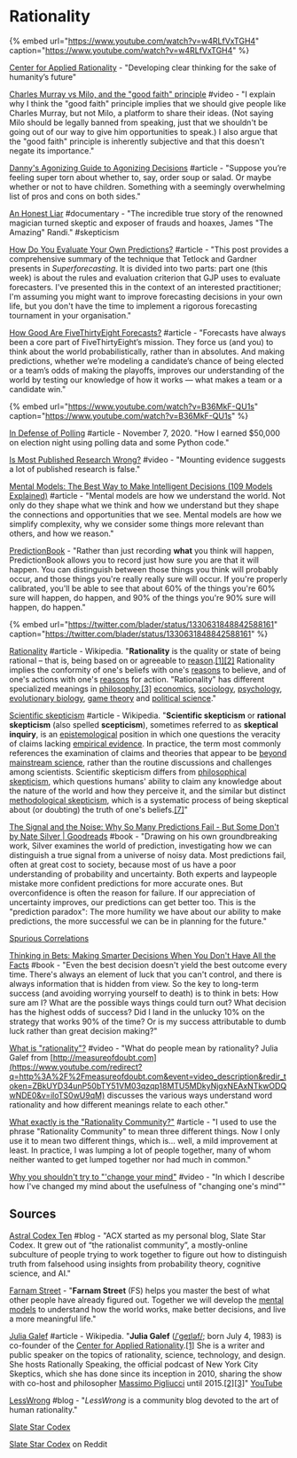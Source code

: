 # Rationality

{% embed url="https://www.youtube.com/watch?v=w4RLfVxTGH4" caption="https://www.youtube.com/watch?v=w4RLfVxTGH4" %}

[Center for Applied Rationality](https://rationality.org/) - "Developing clear thinking for the sake of humanity’s future"

[Charles Murray vs Milo, and the "good faith" principle](https://www.youtube.com/watch?v=3ub73hWrORo) \#video - "I explain why I think the "good faith" principle implies that we should give people like Charles Murray, but not Milo, a platform to share their ideas. \(Not saying Milo should be legally banned from speaking, just that we shouldn't be going out of our way to give him opportunities to speak.\) I also argue that the "good faith" principle is inherently subjective and that this doesn't negate its importance."

[Danny's Agonizing Guide to Agonizing Decisions](http://doc.dreev.es/torn) \#article - "Suppose you’re feeling super torn about whether to, say, order soup or salad. Or maybe whether or not to have children. Something with a seemingly overwhelming list of pros and cons on both sides."

[An Honest Liar](https://www.hoopladigital.com/title/13408321) \#documentary - "The incredible true story of the renowned magician turned skeptic and exposer of frauds and hoaxes, James "The Amazing" Randi." \#skepticism

[How Do You Evaluate Your Own Predictions?](https://commoncog.com/blog/how-do-you-evaluate-your-own-predictions/) \#article - "This post provides a comprehensive summary of the technique that Tetlock and Gardner presents in _Superforecasting_. It is divided into two parts: part one \(this week\) is about the rules and evaluation criterion that GJP uses to evaluate forecasters. I've presented this in the context of an interested practitioner; I'm assuming you might want to improve forecasting decisions in your own life, but you don't have the time to implement a rigorous forecasting tournament in your organisation."

[How Good Are FiveThirtyEight Forecasts?](https://projects.fivethirtyeight.com/checking-our-work/) \#article - "Forecasts have always been a core part of FiveThirtyEight’s mission. They force us \(and you\) to think about the world probabilistically, rather than in absolutes. And making predictions, whether we’re modeling a candidate’s chance of being elected or a team’s odds of making the playoffs, improves our understanding of the world by testing our knowledge of how it works — what makes a team or a candidate win."

{% embed url="https://www.youtube.com/watch?v=B36MkF-QU1s" caption="https://www.youtube.com/watch?v=B36MkF-QU1s" %}

[In Defense of Polling](https://nickyoder.com/in-defense-of-polling/) \#article - November 7, 2020. "How I earned $50,000 on election night using polling data and some Python code."

[Is Most Published Research Wrong?](https://www.youtube.com/watch?v=42QuXLucH3Q) \#video - "Mounting evidence suggests a lot of published research is false."

[Mental Models: The Best Way to Make Intelligent Decisions \(109 Models Explained\)](https://fs.blog/mental-models/) \#article - "Mental models are how we understand the world. Not only do they shape what we think and how we understand but they shape the connections and opportunities that we see. Mental models are how we simplify complexity, why we consider some things more relevant than others, and how we reason."

[PredictionBook](https://predictionbook.com/) - "Rather than just recording **what** you think will happen, PredictionBook allows you to record just how sure you are that it will happen. You can distinguish between those things you think will probably occur, and those things you're really really sure will occur. If you're properly calibrated, you'll be able to see that about 60% of the things you're 60% sure will happen, do happen, and 90% of the things you're 90% sure will happen, do happen."

{% embed url="https://twitter.com/blader/status/1330631848842588161" caption="https://twitter.com/blader/status/1330631848842588161" %}

[Rationality](https://en.wikipedia.org/wiki/Rationality) \#article - Wikipedia. "**Rationality** is the quality or state of being rational – that is, being based on or agreeable to [reason](https://en.wikipedia.org/wiki/Reason).[\[1\]](https://en.wikipedia.org/wiki/Rationality#cite_note-1)[\[2\]](https://en.wikipedia.org/wiki/Rationality#cite_note-2) Rationality implies the conformity of one's beliefs with one's [reasons](https://en.wikipedia.org/wiki/Reason_%28argument%29) to believe, and of one's actions with one's [reasons](https://en.wikipedia.org/wiki/Reason_%28argument%29) for action. "Rationality" has different specialized meanings in [philosophy](https://en.wikipedia.org/wiki/Philosophy),[\[3\]](https://en.wikipedia.org/wiki/Rationality#cite_note-3) [economics](https://en.wikipedia.org/wiki/Economics), [sociology](https://en.wikipedia.org/wiki/Sociology), [psychology](https://en.wikipedia.org/wiki/Psychology), [evolutionary biology](https://en.wikipedia.org/wiki/Evolutionary_biology), [game theory](https://en.wikipedia.org/wiki/Game_theory) and [political science](https://en.wikipedia.org/wiki/Political_science)."

[Scientific skepticism](https://en.wikipedia.org/wiki/Skeptical_movement#Scientific_skepticism) \#article - Wikipedia. "**Scientific skepticism** or **rational skepticism** \(also spelled **scepticism**\), sometimes referred to as **skeptical inquiry**, is an [epistemological](https://en.wikipedia.org/wiki/Epistemology) position in which one questions the veracity of claims lacking [empirical evidence](https://en.wikipedia.org/wiki/Empirical_evidence). In practice, the term most commonly references the examination of claims and theories that appear to be [beyond mainstream science](https://en.wikipedia.org/wiki/Pseudoscience), rather than the routine discussions and challenges among scientists. Scientific skepticism differs from [philosophical skepticism](https://en.wikipedia.org/wiki/Philosophical_skepticism), which questions humans' ability to claim any knowledge about the nature of the world and how they perceive it, and the similar but distinct [methodological skepticism](https://en.wikipedia.org/wiki/Cartesian_doubt), which is a systematic process of being skeptical about \(or doubting\) the truth of one's beliefs.[\[7\]](https://en.wikipedia.org/wiki/Skeptical_movement#cite_note-Merton-7)"

[The Signal and the Noise: Why So Many Predictions Fail - But Some Don't by Nate Silver \| Goodreads](https://www.goodreads.com/book/show/13588394-the-signal-and-the-noise?from_search=true&qid=MEEN6mCMC4&rank=1) \#book - "Drawing on his own groundbreaking work, Silver examines the world of prediction, investigating how we can distinguish a true signal from a universe of noisy data. Most predictions fail, often at great cost to society, because most of us have a poor understanding of probability and uncertainty. Both experts and laypeople mistake more confident predictions for more accurate ones. But overconfidence is often the reason for failure. If our appreciation of uncertainty improves, our predictions can get better too. This is the "prediction paradox": The more humility we have about our ability to make predictions, the more successful we can be in planning for the future."

[Spurious Correlations](https://www.tylervigen.com/spurious-correlations)

[Thinking in Bets: Making Smarter Decisions When You Don't Have All the Facts](https://www.goodreads.com/book/show/35957157-thinking-in-bets) \#book - "Even the best decision doesn't yield the best outcome every time. There's always an element of luck that you can't control, and there is always information that is hidden from view. So the key to long-term success \(and avoiding worrying yourself to death\) is to think in bets: How sure am I? What are the possible ways things could turn out? What decision has the highest odds of success? Did I land in the unlucky 10% on the strategy that works 90% of the time? Or is my success attributable to dumb luck rather than great decision making?"

[What is "rationality"?](https://www.youtube.com/watch?v=iloTS0wU9qM) \#video - "What do people mean by rationality? Julia Galef from [http://measureofdoubt.com](https://www.youtube.com/redirect?q=http%3A%2F%2Fmeasureofdoubt.com&event=video_description&redir_token=ZBkUYD34unP50bTY51VM03qzqp18MTU5MDkyNjgxNEAxNTkwODQwNDE0&v=iloTS0wU9qM) discusses the various ways understand word rationality and how different meanings relate to each other."

[What exactly is the "Rationality Community?"](https://www.lesswrong.com/posts/s8yvtCbbZW2S4WnhE/what-exactly-is-the-rationality-community) \#article - "I used to use the phrase "Rationality Community" to mean three different things. Now I only use it to mean two different things, which is... well, a mild improvement at least. In practice, I was lumping a lot of people together, many of whom neither wanted to get lumped together nor had much in common."

[Why you shouldn't try to "'change your mind"](https://www.youtube.com/watch?v=d6PgCN7ySGQ) \#video - "In which I describe how I've changed my mind about the usefulness of "changing one's mind""

## Sources

[Astral Codex Ten](https://astralcodexten.substack.com/) \#blog - "ACX started as my personal blog, Slate Star Codex. It grew out of “the rationalist community”, a mostly-online subculture of people trying to work together to figure out how to distinguish truth from falsehood using insights from probability theory, cognitive science, and AI."

[Farnam Street](https://fs.blog/) - "**Farnam Street** \(FS\) helps you master the best of what other people have already figured out. Together we will develop the [mental models](https://fs.blog/mental-models/) to understand how the world works, make better decisions, and live a more meaningful life."

[Julia Galef](https://en.wikipedia.org/wiki/Julia_Galef) \#article - Wikipedia. "**Julia Galef** \([/ˈɡeɪləf/](https://en.wikipedia.org/wiki/Help:IPA/English); born July 4, 1983\) is co-founder of the [Center for Applied Rationality](https://en.wikipedia.org/wiki/Center_for_Applied_Rationality).[\[1\]](https://en.wikipedia.org/wiki/Julia_Galef#cite_note-Matsakis2016-1) She is a writer and public speaker on the topics of rationality, science, technology, and design. She hosts Rationally Speaking, the official podcast of New York City Skeptics, which she has done since its inception in 2010, sharing the show with co-host and philosopher [Massimo Pigliucci](https://en.wikipedia.org/wiki/Massimo_Pigliucci) until 2015.[\[2\]](https://en.wikipedia.org/wiki/Julia_Galef#cite_note-2)[\[3\]](https://en.wikipedia.org/wiki/Julia_Galef#cite_note-3)" [YouTube](https://www.youtube.com/user/measureofdoubt)

[LessWrong](https://www.lesswrong.com/) \#blog - "_LessWrong_ is a community blog devoted to the art of human rationality."

[Slate Star Codex](https://slatestarcodex.com/)

[Slate Star Codex](https://www.reddit.com/r/slatestarcodex/) on Reddit


